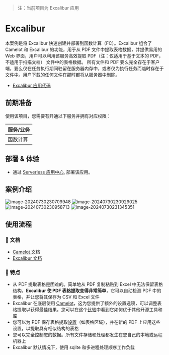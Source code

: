 > 注：当前项目为 Excalibur 应用

# Excalibur

本案例是将 Excalibur 快速创建并部署到函数计算（FC）。Excalibur 组合了 Camelot 和 Excalibur 的功能，用于从 PDF 文件中提取表格数据，并提供易用的 Web 界面，用户可以利用该服务高效提取 PDF（注：仅适用于基于文本的 PDF，不适用于扫描文档） 文件中的表格数据。
所有文件和 PDF 要么完全存在于客户端，要么仅在任务执行期间驻留在服务器内存中，或者仅为执行任务而临时存在于文件中。用户下载的任何文件在那时都将从服务器中删除。

- [Excalibur 应用代码](https://github.com/Qihoo360/fc-templates/tree/feature/fc-app-test/applications/DataProcessor/excalibur/src)

## 前期准备

使用该项目，您需要有开通以下服务并拥有对应权限：

| 服务/业务 |
| --------- |
| 函数计算  |

## 部署 & 体验

- 通过 [Serverless 应用中心](https://console.zyun.qihoo.net/fc), 部署该应用。

## 案例介绍

![image-20240730230709948](https://github.com/Qihoo360/fc-templates/blob/feature/fc-app-test/applications/DataProcessor/excalibur/src/excalibur/images/image-20240730230709948.png?raw=true)
![image-20240730230929025](https://github.com/Qihoo360/fc-templates/blob/feature/fc-app-test/applications/DataProcessor/excalibur/src/excalibur/images/image-20240730230929025.png?raw=true)
![image-20240730230958713](https://github.com/Qihoo360/fc-templates/blob/feature/fc-app-test/applications/DataProcessor/excalibur/src/excalibur/images/image-20240730230958713.png?raw=true)
![image-20240730231345351](https://github.com/Qihoo360/fc-templates/blob/feature/fc-app-test/applications/DataProcessor/excalibur/src/excalibur/images/image-20240730231345351.png?raw=true)

## 使用流程

### 📖 文档

- [Camelot 文档](https://camelot-py.readthedocs.io/en/master)
- [Excalibur 文档](https://excalibur-py.readthedocs.io/en/master)

### :wave: 特点

- 从 PDF 提取表格是困难的。简单地从 PDF 复制粘贴到 Excel 中无法保留表格结构。**Excalibur 使 PDF 表格提取变得非常简单**，它可以自动检测 PDF 中的表格，并让您将其保存为 CSV 和 Excel 文件
- Excalibur 在底层使用 [Camelot](https://camelot-py.readthedocs.io/)，这为您提供了额外的设置选项，可以调整表格提取以获得最佳结果。您可以在这个[比较](https://github.com/socialcopsdev/camelot/wiki/Comparison-with-other-PDF-Table-Extraction-libraries-and-tools)中看到它如何优于其他开源工具和库
- 您可以为 PDF 保存表格提取[设置](https://excalibur-py.readthedocs.io/en/master/user/faq.html#faq)（如表格区域），并在新的 PDF 上应用这些设置，以提取具有相似结构的表格
- 您可以完全控制您的数据。所有文件存储和处理都发生在您自己的本地或远程机器上
- Excalibur 默认情况下，使用 sqlite 和多进程处理顺序工作负载

